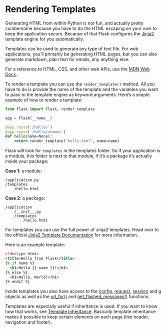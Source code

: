 # Rendering Templates

Generating HTML from within Python is not fun, and actually pretty cumbersome because you have to do the HTML escaping on your own to keep the application secure. Because of that Flask configures the [Jinja2](https://palletsprojects.com/p/jinja/) template engine for you automatically.

Templates can be used to generate any type of text file. For web applications, you’ll primarily be generating HTML pages, but you can also generate markdown, plain text for emails, any anything else.

For a reference to HTML, CSS, and other web APIs, use the [MDN Web Docs](https://developer.mozilla.org/en-US/).

To render a template you can use the `render_template()` method. All you have to do is provide the name of the template and the variables you want to pass to the template engine as keyword arguments. Here’s a simple example of how to render a template:

```python
from flask import Flask, render_template

app = Flask(__name__)

@app.route('/hello/')
@app.route('/hello/<name>')
def hello(name=None):
    return render_template('hello.html', name=name)
```

Flask will look for `templates` in the templates folder. So if your application is a module, this folder is next to that module, if it’s a package it’s actually inside your package:

**Case 1**: a module:

```
/application.py
/templates
    /hello.html
```

**Case 2**: a package:

```
/application
    /__init__.py
    /templates
        /hello.html
```

For templates you can use the full power of Jinja2 templates. Head over to the official [Jinja2 Template Documentation](https://jinja.palletsprojects.com/en/3.1.x/templates/) for more information.

Here is an example template:

```html
<!doctype html>
<title>Hello from Flask</title>
{% if name %}
  <h1>Hello {{ name }}!</h1>
{% else %}
  <h1>Hello, World!</h1>
{% endif %}
```

Inside templates you also have access to the [config](https://flask.palletsprojects.com/en/2.2.x/api/#flask.Flask.config), [request](https://flask.palletsprojects.com/en/2.2.x/api/#flask.request), [session](https://flask.palletsprojects.com/en/2.2.x/api/#flask.session) and [g](https://flask.palletsprojects.com/en/2.2.x/api/#flask.g) objects as well as the [url_for()](https://flask.palletsprojects.com/en/2.2.x/api/#flask.url_for) and [get_flashed_messages()](https://flask.palletsprojects.com/en/2.2.x/api/#flask.get_flashed_messages) functions.

Templates are especially useful if inheritance is used. If you want to know how that works, see [Template Inheritance](https://flask.palletsprojects.com/en/2.2.x/patterns/templateinheritance/). Basically template inheritance makes it possible to keep certain elements on each page (like header, navigation and footer).